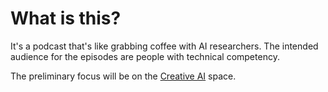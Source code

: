 # What is this?
It's a podcast that's like grabbing coffee with AI researchers. The intended audience for the episodes are people with technical competency. 

The preliminary focus will be on the [Creative AI](http://www.creativeai.net/) space. 